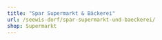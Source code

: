```yaml
---
title: "Spar Supermarkt & Bäckerei"
url: /seewis-dorf/spar-supermarkt-und-baeckerei/
shop: Supermarkt
---
```

